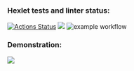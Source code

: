 ### Hexlet tests and linter status:
[![Actions Status](https://github.com/SierraMoiseevna/frontend-project-46/actions/workflows/hexlet-check.yml/badge.svg)](https://github.com/SierraMoiseevna/frontend-project-46/actions)
<a href="https://codeclimate.com/github/ElenaManukyan/frontend-project-46/maintainability"><img src="https://api.codeclimate.com/v1/badges/567e889cf3a5d076d28d/maintainability" /></a>
![example workflow](https://github.com/github/docs/actions/workflows/main.yml/badge.svg)
### Demonstration:
<a href="https://asciinema.org/a/JS17DxcBTNjxnBwHe6sDmPEIM" target="_blank"><img src="https://asciinema.org/a/JS17DxcBTNjxnBwHe6sDmPEIM.svg" /></a>
